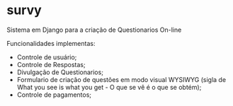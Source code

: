 # survy 
Sistema em Django para a criação de Questionarios On-line

Funcionalidades implementas:  
 - Controle de usuário;
 - Controle de Respostas;
 - Divulgação de Questionarios;
 - Formulario de criação de questões em modo visual WYSIWYG (sigla de What you see is what you get - O que se vê é o que se obtém);
 - Controle de pagamentos;
 
 
